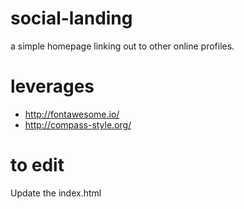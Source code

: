 # social-landing
a simple homepage linking out to other online profiles. 

# leverages
- http://fontawesome.io/ 
- http://compass-style.org/

# to edit
Update the index.html
